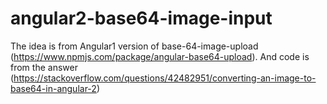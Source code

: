 # angular2-base64-image-input
The idea is from Angular1 version of base-64-image-upload (https://www.npmjs.com/package/angular-base64-upload). And code is from the answer (https://stackoverflow.com/questions/42482951/converting-an-image-to-base64-in-angular-2)
